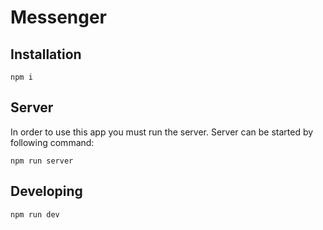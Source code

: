 # Messenger

## Installation

```
npm i
```

## Server

In order to use this app you must run the server. Server can be started by following command:
```
npm run server
```

## Developing

```
npm run dev
```
